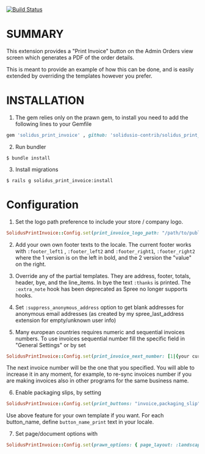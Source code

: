 [![Build Status](https://travis-ci.org/solidusio-contrib/solidus_print_invoice.svg?branch=master)](https://travis-ci.org/solidusio-contrib/solidus_print_invoice)

SUMMARY
=======

This extension provides a "Print Invoice" button on the Admin Orders view screen which generates a PDF of the order details.

This is meant to provide an example of how this can be done, and is easily extended by overriding the templates however you prefer.


INSTALLATION
============

1. The gem relies only on the prawn gem, to install you need to add the following lines to your Gemfile

  ```ruby
  gem 'solidus_print_invoice' , github: 'solidusio-contrib/solidus_print_invoice'
  ```

2. Run bundler

  ```shell
  $ bundle install
  ```

3. Install migrations

  ```shell
  $ rails g solidus_print_invoice:install
  ```

Configuration
==============

1. Set the logo path preference to include your store / company logo.

  ```ruby
  SolidusPrintInvoice::Config.set(print_invoice_logo_path: "/path/to/public/images/company-logo.png")
  ```

2. Add your own own footer texts to the locale. The current footer works with `:footer_left1` , `:footer_left2` and `:footer_right1`, `:footer_right2` where the 1 version is on the left in bold, and the 2 version the "value" on the right.

3. Override any of the partial templates. They are address, footer, totals, header, bye, and the line_items. In bye the text `:thanks` is printed. The `:extra_note` hook has been deprecated as Spree no longer supports hooks.

4. Set `:suppress_anonymous_address` option to get blank addresses for anonymous email addresses (as created by my spree_last_address extension for empty/unknown user info)

5. Many european countries requires numeric and sequential invoices numbers. To use invoices sequential number fill the specific field in "General Settings" or by set

  ```ruby
  SolidusPrintInvoice::Config.set(print_invoice_next_number: [1|{your current next invoice number}])
  ```

 The next invoice number will be the one that you specified. You will able to increase it in any moment, for example, to re-sync invoices number if you are making invoices also in other programs for the same business name.

6. Enable packaging slips, by setting

  ```ruby
  SolidusPrintInvoice::Config.set(print_buttons: "invoice,packaging_slip")  #comma separated list
  ```

 Use above feature for your own template if you want. For each button_name, define `button_name_print` text in your locale.

7. Set page/document options with

  ```ruby
  SolidusPrintInvoice::Config.set(prawn_options: { page_layout: :landscape, page_size: "A4", margin: [50, 100, 150, 200] })
  ```
